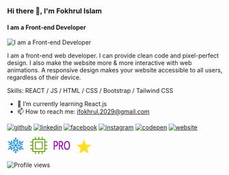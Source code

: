 ### Hi there 👋, I'm Fokhrul Islam
#### I am a Front-end Developer
![I am a Front-end Developer](https://photos.app.goo.gl/GSoU7Ca2eB1YZxGw6)


I am a front-end web developer. I can provide clean code and pixel-perfect design. I also make the website more & more interactive with web animations. A responsive design makes your website accessible to all users, regardless of their device.

Skills: REACT / JS / HTML / CSS / Bootstrap / Tailwind CSS 

- 🌱 I’m currently learning React.js 
- 📫 How to reach me: ifokhrul.2029@gmail.com 


[<img src='https://cdn.jsdelivr.net/npm/simple-icons@3.0.1/icons/github.svg' alt='github' height='40'>](https://github.com/https://github.com/fokhrul2029)  [<img src='https://cdn.jsdelivr.net/npm/simple-icons@3.0.1/icons/linkedin.svg' alt='linkedin' height='40'>](https://www.linkedin.com/in/fokhrul2029/)  [<img src='https://cdn.jsdelivr.net/npm/simple-icons@3.0.1/icons/facebook.svg' alt='facebook' height='40'>](https://www.facebook.com/ifokhrul.2029)  [<img src='https://cdn.jsdelivr.net/npm/simple-icons@3.0.1/icons/instagram.svg' alt='instagram' height='40'>](https://www.instagram.com/ifokhrul.2029/)  [<img src='https://cdn.jsdelivr.net/npm/simple-icons@3.0.1/icons/codepen.svg' alt='codepen' height='40'>](https://codepen.io/fokhrul2029)  [<img src='https://cdn.jsdelivr.net/npm/simple-icons@3.0.1/icons/icloud.svg' alt='website' height='40'>](https://fokhrul2029.netlify.app/)  

<a href='https://archiveprogram.github.com/'><img src='https://raw.githubusercontent.com/acervenky/animated-github-badges/master/assets/acbadge.gif' width='40' height='40'></a> <a href='https://docs.github.com/en/developers'><img src='https://raw.githubusercontent.com/acervenky/animated-github-badges/master/assets/devbadge.gif' width='40' height='40'></a> <a href='https://github.com/pricing'><img src='https://raw.githubusercontent.com/acervenky/animated-github-badges/master/assets/pro.gif' width='40' height='40'></a> <a href='https://stars.github.com/'><img src='https://raw.githubusercontent.com/acervenky/animated-github-badges/master/assets/starbadge.gif' width='35' height='35'></a> 

![Profile views](https://gpvc.arturio.dev/https://github.com/fokhrul2029)  